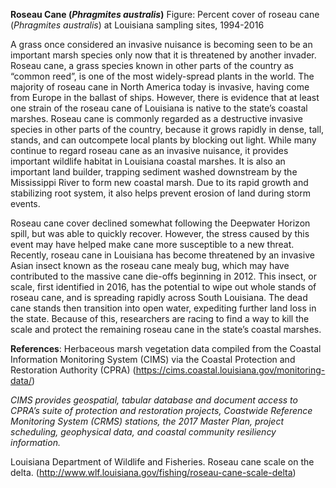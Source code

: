 **Roseau Cane (*Phragmites australis*)**
Figure: Percent cover of roseau cane (*Phragmites australis*) at Louisiana sampling sites, 1994-2016

A grass once considered an invasive nuisance is becoming seen to be an important marsh species only now that it is threatened by another invader. Roseau cane, a grass species known in other parts of the country as “common reed”, is one of the most widely-spread plants in the world. The majority of roseau cane in North America today is invasive, having come from Europe in the ballast of ships. However, there is evidence that at least one strain of the roseau cane of Louisiana is native to the state’s coastal marshes. Roseau cane is commonly regarded as a destructive invasive species in other parts of the country, because it grows rapidly in dense, tall, stands, and can outcompete local plants by blocking out light. While many continue to regard roseau cane as an invasive nuisance, it provides important wildlife habitat in Louisiana coastal marshes. It is also an important land builder, trapping sediment washed downstream by the Mississippi River to form new coastal marsh. Due to its rapid growth and stabilizing root system, it also helps prevent erosion of land during storm events. 

Roseau cane cover declined somewhat following the Deepwater Horizon spill, but was able to quickly recover. However, the stress caused by this event may have helped make cane more susceptible to a new threat. Recently, roseau cane in Louisiana has become threatened by an invasive Asian insect known as the roseau cane mealy bug, which may have contributed to the massive cane die-offs beginning in 2012. This insect, or scale, first identified in 2016, has the potential to wipe out whole stands of roseau cane, and is spreading rapidly across South Louisiana. The dead cane stands then transition into open water, expediting further land loss in the state. Because of this, researchers are racing to find a way to kill the scale and protect the remaining roseau cane in the state’s coastal marshes. 

**References**: Herbaceous marsh vegetation data compiled from the Coastal Information Monitoring System (CIMS) via the Coastal Protection and Restoration Authority (CPRA) (https://cims.coastal.louisiana.gov/monitoring-data/)

*CIMS provides geospatial, tabular database and document access to CPRA’s suite of protection and restoration projects, Coastwide Reference Monitoring System (CRMS) stations, the 2017 Master Plan, project scheduling, geophysical data, and coastal community resiliency information.*

Louisiana Department of Wildlife and Fisheries. Roseau cane scale on the delta. (http://www.wlf.louisiana.gov/fishing/roseau-cane-scale-delta)

